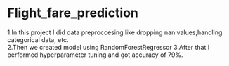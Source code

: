 # Flight_fare_prediction

1.In this project I did data preproccesing like dropping nan values,handling categorical data, etc.
 <br /> 2.Then we created model using RandomForestRegressor
3.After that I performed hyperparameter tuning and got accuracy of 79%.
